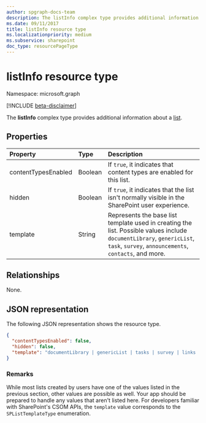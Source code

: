 ```yaml
---
author: spgraph-docs-team
description: The listInfo complex type provides additional information about a list.
ms.date: 09/11/2017
title: listInfo resource type
ms.localizationpriority: medium
ms.subservice: sharepoint
doc_type: resourcePageType
---
```


# listInfo resource type

Namespace: microsoft.graph

[!INCLUDE [beta-disclaimer](../../includes/beta-disclaimer.md)]

The **listInfo** complex type provides additional information about a [list][].

[list]: list.md

## Properties

| Property                | Type    | Description                                                                                                                                                                                              |
| :---------------------- | :------ | :------------------------------------------------------------------------------------------------------------------------------------------------------------------------------------------------------- |
| contentTypesEnabled | Boolean | If `true`, it indicates that content types are enabled for this list.                                                                                                                                       |
| hidden              | Boolean | If `true`, it indicates that the list isn't normally visible in the SharePoint user experience.                                                                                                            |
| template            | String  | Represents the base list template used in creating the list. Possible values include `documentLibrary`, `genericList`, `task`, `survey`, `announcements`, `contacts`, and more. |


## Relationships
None.

## JSON representation

The following JSON representation shows the resource type.

<!-- {
  "blockType": "resource",
  "optionalProperties": [
  ],
  "@odata.type": "microsoft.graph.listInfo"
}-->

```json
{
  "contentTypesEnabled": false,
  "hidden": false,
  "template": "documentLibrary | genericList | tasks | survey | links | announcements | contacts | ..."
}
```
### Remarks

While most lists created by users have one of the values listed in the previous section, other values are possible as well.
Your app should be prepared to handle any values that aren't listed here.
For developers familiar with SharePoint's CSOM APIs, the `template` value corresponds to the `SPListTemplateType` enumeration.

<!-- uuid: 8fcb5dbc-d5aa-4681-8e31-b001d5168d79
2015-10-25 14:57:30 UTC -->

<!--
{
  "type": "#page.annotation",
  "description": "",
  "keywords": "",
  "section": "documentation",
  "tocPath": "",
  "suppressions": []
}
-->

